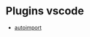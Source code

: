 # Plugins vscode

- [autoimport](https://marketplace.visualstudio.com/items?itemName=steoates.autoimport)
